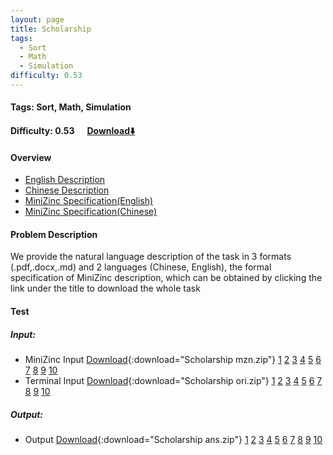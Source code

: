 ```yaml
---
layout: page
title: Scholarship
tags:
  - Sort
  - Math
  - Simulation
difficulty: 0.53
---
```


#### Tags: Sort, Math, Simulation
#### Difficulty: 0.53 &nbsp;&nbsp;&nbsp;&nbsp; [Download⬇️](../../dataset/Scholarship.zip)
#### Overview
- [English Description](../../dataset/Scholarship/task_e.pdf)
- [Chinese Description](../../dataset/Scholarship/task_c.pdf)
- [MiniZinc Specification(English)](../../dataset/Scholarship/task_e_mzn.txt)
- [MiniZinc Specification(Chinese)](../../dataset/Scholarship/task_c_mzn.txt)

#### Problem Description
We provide the natural language description of the task in 3 formats (.pdf,.docx,.md) and 2 languages (Chinese, English), the formal specification of MiniZinc description, which can be obtained by clicking the link under the title to download the whole task
#### Test
##### Input:
- MiniZinc Input [Download](../../dataset/Scholarship/tests/mzn_form.zip){:download="Scholarship mzn.zip"} [1](../../dataset/Scholarship/tests/mzn_form/1_dzn.txt) [2](../../dataset/Scholarship/tests/mzn_form/2_dzn.txt) [3](../../dataset/Scholarship/tests/mzn_form/3_dzn.txt) [4](../../dataset/Scholarship/tests/mzn_form/4_dzn.txt) [5](../../dataset/Scholarship/tests/mzn_form/5_dzn.txt) [6](../../dataset/Scholarship/tests/mzn_form/6_dzn.txt) [7](../../dataset/Scholarship/tests/mzn_form/7_dzn.txt) [8](../../dataset/Scholarship/tests/mzn_form/8_dzn.txt) [9](../../dataset/Scholarship/tests/mzn_form/9_dzn.txt) [10](../../dataset/Scholarship/tests/mzn_form/10_dzn.txt) 
- Terminal Input [Download](../../dataset/Scholarship/tests/origin_form.zip){:download="Scholarship ori.zip"} [1](../../dataset/Scholarship/tests/origin_form/1.in) [2](../../dataset/Scholarship/tests/origin_form/2.in) [3](../../dataset/Scholarship/tests/origin_form/3.in) [4](../../dataset/Scholarship/tests/origin_form/4.in) [5](../../dataset/Scholarship/tests/origin_form/5.in) [6](../../dataset/Scholarship/tests/origin_form/6.in) [7](../../dataset/Scholarship/tests/origin_form/7.in) [8](../../dataset/Scholarship/tests/origin_form/8.in) [9](../../dataset/Scholarship/tests/origin_form/9.in) [10](../../dataset/Scholarship/tests/origin_form/10.in) 

##### Output:
- Output [Download](../../dataset/Scholarship/tests/ans.zip){:download="Scholarship ans.zip"} [1](../../dataset/Scholarship/tests/ans/1_out.txt) [2](../../dataset/Scholarship/tests/ans/2_out.txt) [3](../../dataset/Scholarship/tests/ans/3_out.txt) [4](../../dataset/Scholarship/tests/ans/4_out.txt) [5](../../dataset/Scholarship/tests/ans/5_out.txt) [6](../../dataset/Scholarship/tests/ans/6_out.txt) [7](../../dataset/Scholarship/tests/ans/7_out.txt) [8](../../dataset/Scholarship/tests/ans/8_out.txt) [9](../../dataset/Scholarship/tests/ans/9_out.txt) [10](../../dataset/Scholarship/tests/ans/10_out.txt) 


